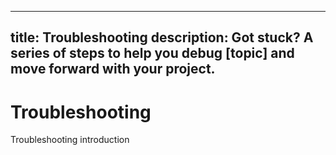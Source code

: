 ----
title: Troubleshooting
description: Got stuck? A series of steps to help you debug [topic] and move forward with your project.
----

# Troubleshooting

Troubleshooting introduction
